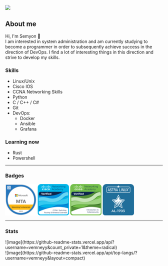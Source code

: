 ![](https://komarev.com/ghpvc/?username=vemneyy&color=orange)

## About me
<div id="header" align="left">
Hi, I'm Semyon 👋
</div>
I am interested in system administration and am currently studying to become a programmer in order to subsequently achieve success in the direction of DevOps. I find a lot of interesting things in this direction and strive to develop my skills.

### Skills 
- Linux/Unix
- Сisco IOS
- CCNA Networking Skills
- Python
- C / C++ / C#
- Git
- DevOps:
  * Docker
  * Ansible
  * Grafana
### Learning now
- Rust
- Powershell
  
---
### Badges
<a href="https://www.credly.com/badges/f3f65cde-4f4e-4c0b-bb65-7a997cff8e47/public_url"><img src="mta.png" width="100"></a> 
<a href="https://www.credly.com/badges/c1389ae9-2439-4681-ab1e-05def94ce4a5/public_url"><img src="ccna.png" width="100"></a>
<a href="https://www.credly.com/badges/360b172d-49f0-44bd-93e5-62ba2f46f3f0/public_url"><img src="cyber.png" width="100"></a>
<a href="https://github.com/vemneyy/vemneyy/blob/8d0fe74cab4293155a56cac48c6f9ba0c4ae1aaa/AL-1703.pdf"><img src="astra.png" width="100"></a>

---
### Stats
<div align="left">
![image](https://github-readme-stats.vercel.app/api?username=vemneyy&count_private=1&theme=radical)
</div>
![image](https://github-readme-stats.vercel.app/api/top-langs/?username=vemneyy&layout=compact)
